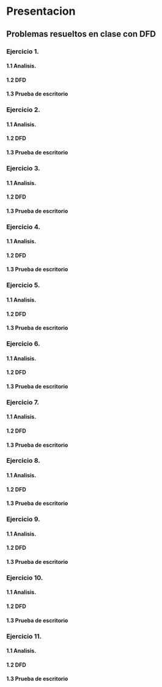 # Presentacion 
## Problemas resueltos en clase con DFD
### Ejercicio 1.
#### 1.1 Analisis. 

#### 1.2 DFD

#### 1.3 Prueba de escritorio

### Ejercicio 2.
#### 1.1 Analisis. 

#### 1.2 DFD

#### 1.3 Prueba de escritorio

### Ejercicio 3.
#### 1.1 Analisis. 

#### 1.2 DFD

#### 1.3 Prueba de escritorio

### Ejercicio 4.
#### 1.1 Analisis. 

#### 1.2 DFD

#### 1.3 Prueba de escritorio

### Ejercicio 5.
#### 1.1 Analisis. 

#### 1.2 DFD

#### 1.3 Prueba de escritorio

### Ejercicio 6.
#### 1.1 Analisis. 

#### 1.2 DFD

#### 1.3 Prueba de escritorio

### Ejercicio 7.
#### 1.1 Analisis. 

#### 1.2 DFD

#### 1.3 Prueba de escritorio

### Ejercicio 8.
#### 1.1 Analisis. 

#### 1.2 DFD

#### 1.3 Prueba de escritorio

### Ejercicio 9.
#### 1.1 Analisis. 

#### 1.2 DFD

#### 1.3 Prueba de escritorio

### Ejercicio 10.
#### 1.1 Analisis. 

#### 1.2 DFD

#### 1.3 Prueba de escritorio

### Ejercicio 11.
#### 1.1 Analisis. 

#### 1.2 DFD

#### 1.3 Prueba de escritorio
